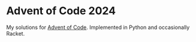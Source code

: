 # Advent of Code 2024
My solutions for [Advent of Code](https://adventofcode.com/). 
Implemented in Python and occasionally Racket.
